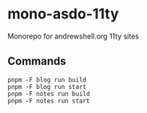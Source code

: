 # mono-asdo-11ty
Monorepo for andrewshell.org 11ty sites

## Commands

```
pnpm -F blog run build
pnpm -F blog run start
pnpm -F notes run build
pnpm -F notes run start
```
